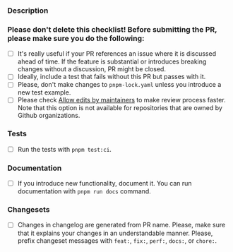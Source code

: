 ### Description

<!-- Please insert your description here and provide especially info about the "what" this PR is solving -->

<!-- You can also add additional context here -->

### Please don't delete this checklist! Before submitting the PR, please make sure you do the following:
- [ ] It's really useful if your PR references an issue where it is discussed ahead of time. If the feature is substantial or introduces breaking changes without a discussion, PR might be closed.
- [ ] Ideally, include a test that fails without this PR but passes with it.
- [ ] Please, don't make changes to `pnpm-lock.yaml` unless you introduce a new test example.
- [ ] Please check [Allow edits by maintainers](https://docs.github.com/en/pull-requests/collaborating-with-pull-requests/working-with-forks/allowing-changes-to-a-pull-request-branch-created-from-a-fork) to make review process faster. Note that this option is not available for repositories that are owned by Github organizations.

### Tests
- [ ] Run the tests with `pnpm test:ci`.

### Documentation
- [ ] If you introduce new functionality, document it. You can run documentation with `pnpm run docs` command.

### Changesets
- [ ] Changes in changelog are generated from PR name. Please, make sure that it explains your changes in an understandable manner. Please, prefix changeset messages with `feat:`, `fix:`, `perf:`, `docs:`, or `chore:`.
